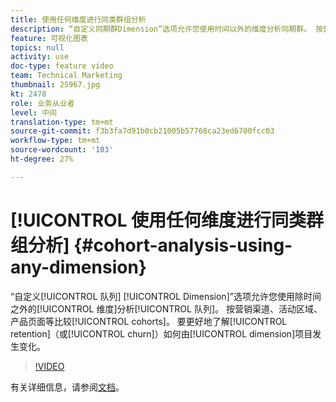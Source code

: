 ```yaml
---
title: 使用任何维度进行同类群组分析
description: “自定义同期群Dimension”选项允许您使用时间以外的维度分析同期群。 按营销渠道、活动区域、产品页面等比较同期群。 以更好地了解维度项目的保留（或客户流失）变化情况。
feature: 可视化图表
topics: null
activity: use
doc-type: feature video
team: Technical Marketing
thumbnail: 25967.jpg
kt: 2478
role: 业务从业者
level: 中间
translation-type: tm+mt
source-git-commit: f3b3fa7d91b0cb21005b57768ca23ed6700fcc03
workflow-type: tm+mt
source-wordcount: '103'
ht-degree: 27%

---
```



# [!UICONTROL 使用任何维度进行同类群组分析] {#cohort-analysis-using-any-dimension}

“自定义[!UICONTROL 队列] [!UICONTROL Dimension]”选项允许您使用除时间之外的[!UICONTROL 维度]分析[!UICONTROL 队列]。 按营销渠道、活动区域、产品页面等比较[!UICONTROL cohorts]。 要更好地了解[!UICONTROL retention]（或[!UICONTROL churn]）如何由[!UICONTROL dimension]项目发生变化。

>[!VIDEO](https://video.tv.adobe.com/v/25967/?quality=12)

有关详细信息，请参阅[文档](https://marketing.adobe.com/resources/help/zh_CN/analytics/analysis-workspace/cohort_analysis.html)。
